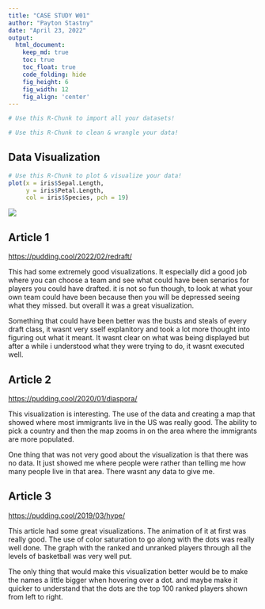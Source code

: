 ```yaml
---
title: "CASE STUDY W01"
author: "Payton Stastny"
date: "April 23, 2022"
output:
  html_document:  
    keep_md: true
    toc: true
    toc_float: true
    code_folding: hide
    fig_height: 6
    fig_width: 12
    fig_align: 'center'
---
```







```r
# Use this R-Chunk to import all your datasets!
```




```r
# Use this R-Chunk to clean & wrangle your data!
```
## Data Visualization


```r
# Use this R-Chunk to plot & visualize your data!
plot(x = iris$Sepal.Length,
     y = iris$Petal.Length, 
     col = iris$Species, pch = 19)
```

![](Case-Study-W01_files/figure-html/plot_data-1.png)<!-- -->

## Article 1

https://pudding.cool/2022/02/redraft/

This had some extremely good visualizations. It especially did a good job where you can choose a team and see what could have been senarios for players you could have drafted. it is not so fun though, to look at what your own team could have been because then you will be depressed seeing what they missed. but overall it was a great visualization.

Something that could have been better was the busts and steals of every draft class, it wasnt very sself explanitory and took a lot more thought into figuring out what it meant. It wasnt clear on what was being displayed but after a while i understood what they were trying to do, it wasnt executed well.

## Article 2

https://pudding.cool/2020/01/diaspora/

This visualization is interesting. The use of the data and creating a map that showed where most immigrants live in the US was really good. The ability to pick a country and then the map zooms in on the area where the immigrants are more populated.

One thing that was not very good about the visualization is that there was no data. It just showed me where people were rather than telling me how many people live in that area. There wasnt any data to give me.

## Article 3

https://pudding.cool/2019/03/hype/

This article had some great visualizations. The animation of it at first was really good. The use of color saturation to go along with the dots was really well done. The graph with the ranked and unranked players through all the levels of basketball was very well put.

The only thing that would make this visualization better would be to make the names a little bigger when hovering over a dot. and maybe make it quicker to understand that the dots are the top 100 ranked players shown from left to right.
